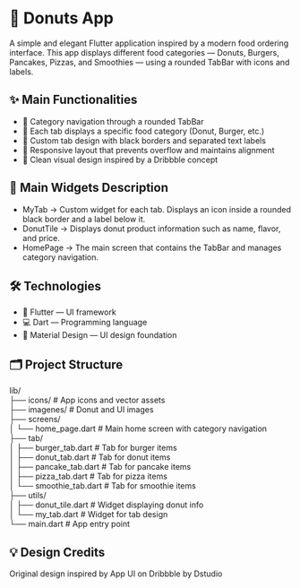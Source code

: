 # 🍩 Donuts App

A simple and elegant Flutter application inspired by a modern food ordering interface.
This app displays different food categories — Donuts, Burgers, Pancakes, Pizzas, and Smoothies — using a rounded TabBar with icons and labels.

## ✨ Main Functionalities
- 🧭 Category navigation through a rounded TabBar
- 🍔 Each tab displays a specific food category (Donut, Burger, etc.)
- 🎨 Custom tab design with black borders and separated text labels
- 🧱 Responsive layout that prevents overflow and maintains alignment
- 🧁 Clean visual design inspired by a Dribbble concept


## 🧩 Main Widgets Description
- MyTab → Custom widget for each tab. Displays an icon inside a rounded black border and a label below it.
- DonutTile → Displays donut product information such as name, flavor, and price.
- HomePage → The main screen that contains the TabBar and manages category navigation.

## 🛠️ Technologies
- 🧡 Flutter — UI framework
- 💻 Dart — Programming language
- 🎨 Material Design — UI design foundation

## 🗂️ Project Structure
lib/  
├── icons/                   # App icons and vector assets  
├── imagenes/                # Donut and UI images  
├── screens/  
│   └── home_page.dart       # Main home screen with category navigation  
├── tab/  
│   ├── burger_tab.dart      # Tab for burger items  
│   ├── donut_tab.dart       # Tab for donut items  
│   ├── pancake_tab.dart     # Tab for pancake items  
│   ├── pizza_tab.dart       # Tab for pizza items  
│   └── smoothie_tab.dart    # Tab for smoothie items  
├── utils/  
│   ├── donut_tile.dart      # Widget displaying donut info  
│   └── my_tab.dart          # Widget for tab design  
└── main.dart                # App entry point  

## 💡 Design Credits
Original design inspired by App UI on Dribbble by Dstudio
